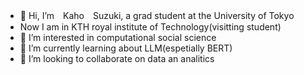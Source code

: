- 👋 Hi, I’m　Kaho　Suzuki, a grad student at the University of Tokyo  
-  Now I am in KTH royal institute of Technology(visitting student)
- 👀 I’m interested in computational social science
- 🌱 I’m currently learning about LLM(espetially BERT)
- 💞️ I’m looking to collaborate on data an analitics


<!---
blusail/blusail is a ✨ special ✨ repository because its `README.md` (this file) appears on your GitHub profile.
You can click the Preview link to take a look at your changes.
--->
